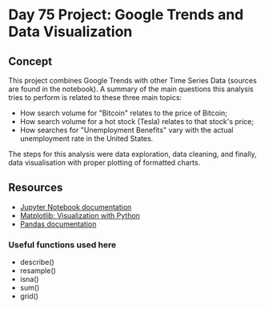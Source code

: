 # Day 75 Project: Google Trends and Data Visualization

## Concept

This project combines Google Trends with other Time Series Data (sources are found in the notebook). A summary
of the main questions this analysis tries to perform is related to these three main topics:

- How search volume for "Bitcoin" relates to the price of Bitcoin;
- How search volume for a hot stock (Tesla) relates to that stock's price;
- How searches for "Unemployment Benefits" vary with the actual unemployment rate in the United States.

The steps for this analysis were data exploration, data cleaning, and finally, data visualisation with
proper plotting of formatted charts.

## Resources

- [Jupyter Notebook documentation](https://docs.jupyter.org/en/latest/)
- [Matplotlib: Visualization with Python](https://matplotlib.org/)
- [Pandas documentation](https://pandas.pydata.org/docs/)

### Useful functions used here

- describe()
- resample()
- isna()
- sum()
- grid()